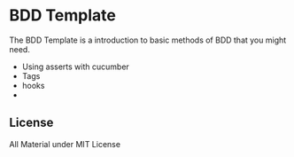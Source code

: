 # BDD Template

The BDD Template is a introduction to basic methods of BDD that you might need.

* Using asserts with cucumber
* Tags
* hooks
* 


## License

All Material under MIT License
